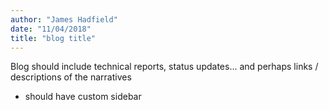 ```yaml
---
author: "James Hadfield"
date: "11/04/2018"
title: "blog title"
---
```


Blog should include technical reports, status updates... and perhaps links / descriptions of the narratives
* should have custom sidebar
